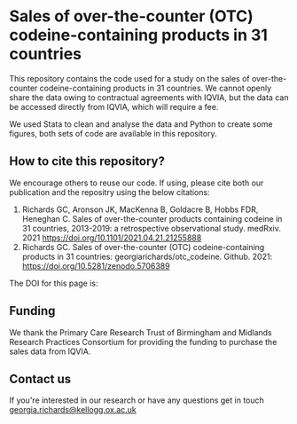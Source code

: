 # Sales of over-the-counter (OTC) codeine-containing products in 31 countries
This repository contains the code used for a study on the sales of over-the-counter codeine-containing products in 31 countries. We cannot openly share the data owing to contractual agreements with IQVIA, but the data can be accessed directly from IQVIA, which will require a fee.

We used Stata to clean and analyse the data and Python to create some figures, both sets of code are available in this repository.   

## How to cite this repository? 
We encourage others to reuse our code. If using, please cite both our publication and the repositry using the below citations:
1. Richards GC, Aronson JK, MacKenna B, Goldacre B, Hobbs FDR, Heneghan C. Sales of over-the-counter products containing codeine in 31 countries, 2013-2019: a retrospective observational study. medRxiv. 2021 https://doi.org/10.1101/2021.04.21.21255888 
2. Richards GC. Sales of over-the-counter (OTC) codeine-containing products in 31 countries: georgiarichards/otc_codeine. Github. 2021: https://doi.org/10.5281/zenodo.5706389

The DOI for this page is: 

## Funding 
We thank the Primary Care Research Trust of Birmingham and Midlands Research Practices Consortium for providing the funding to purchase the sales data from IQVIA. 


## Contact us 
If you're interested in our research or have any questions get in touch [georgia.richards@kellogg.ox.ac.uk](mailto:georgia.richards@kellogg.ox.ac.uk) 
